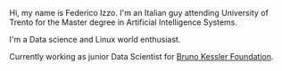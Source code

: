 Hi, my name is Federico Izzo. I'm an Italian guy attending University of Trento for the Master degree in Artificial Intelligence Systems. 

I'm a Data science and Linux world enthusiast.

Currently working as junior Data Scientist for [Bruno Kessler Foundation](https://www.fbk.eu/en/).
